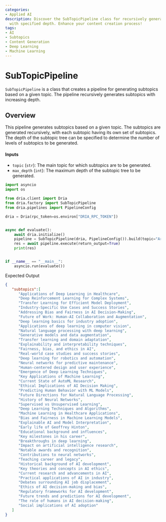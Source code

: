 ```yaml
---
categories:
- Applied AI
description: Discover the SubTopicPipeline class for recursively generating AI subtopics
  with specified depth. Enhance your content creation process!
tags:
- AI
- Subtopics
- Content Generation
- Deep Learning
- Machine Learning
---
```


# SubTopicPipeline

`SubTopicPipeline` is a class that creates a pipeline for generating subtopics based on a given topic. The pipeline recursively generates subtopics with increasing depth.

## Overview

This pipeline generates subtopics based on a given topic. The subtopics are generated recursively, with each subtopic having its own set of subtopics. The depth of the subtopic tree can be specified to determine the number of levels of subtopics to be generated.

#### Inputs

- `topic` (`str`): The main topic for which subtopics are to be generated.
- `max_depth` (`int`): The maximum depth of the subtopic tree to be generated.


```python
import asyncio
import os

from dria.client import Dria
from dria.factory import SubTopicPipeline
from dria.pipelines import PipelineConfig

dria = Dria(rpc_token=os.environ["DRIA_RPC_TOKEN"])


async def evaluate():
    await dria.initialize()
    pipeline = SubTopicPipeline(dria, PipelineConfig()).build(topic="Artificial Intelligence", max_depth=2)
    res = await pipeline.execute(return_output=True)
    print(res)


if __name__ == "__main__":
    asyncio.run(evaluate())
```

Expected Output

```json
{
   "subtopics":[
      "Applications of Deep Learning in Healthcare",
      "Deep Reinforcement Learning for Complex Systems",
      "Transfer Learning for Efficient Model Deployment",
      "Industry-Specific Use Cases and Success Stories",
      "Addressing Bias and Fairness in AI Decision-Making",
      "Future of Work: Human-AI Collaboration and Augmentation",
      "Deep learning basics for industry adoption",
      "Applications of deep learning in computer vision",
      "Natural language processing with deep learning",
      "Generative models and data augmentation",
      "Transfer learning and domain adaptation",
      "Explainability and interpretability techniques",
      "Fairness, bias, and ethics in AI",
      "Real-world case studies and success stories",
      "Deep learning for robotics and automation",
      "Neural networks for predictive maintenance",
      "Human-centered design and user experience",
      "Emergence of Deep Learning Techniques",
      "Key Applications of Machine Learning",
      "Current State of AutoML Research",
      "Ethical Implications of AI Decision Making",
      "Predicting Human Behavior with ML Models",
      "Future Directions for Natural Language Processing",
      "History of Neural Networks",
      "Supervised vs Unsupervised Learning",
      "Deep Learning Techniques and Algorithms",
      "Machine Learning in Healthcare Applications",
      "Bias and Fairness in Machine Learning Models",
      "Explainable AI and Model Interpretation",
      "Early life of Geoffrey Hinton",
      "Educational background and influences",
      "Key milestones in his career",
      "Breakthroughs in deep learning",
      "Impact on artificial intelligence research",
      "Notable awards and recognition",
      "Contributions to neural networks",
      "Teaching career and legacy",
      "Historical background of AI development",
      "Key theories and concepts in AI ethics",
      "Current research and advancements in AI",
      "Practical applications of AI in industry",
      "Debates surrounding AI job displacement",
      "Ethics of AI decision-making and bias",
      "Regulatory frameworks for AI development",
      "Future trends and predictions for AI development",
      "The role of humans in AI decision-making",
      "Social implications of AI adoption"
   ]
}
```